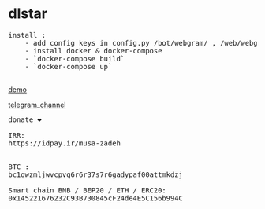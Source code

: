 # dlstar

<pre>
install : 
    - add config keys in config.py /bot/webgram/ , /web/webgram/
    - install docker & docker-compose
    - `docker-compose build`
    - `docker-compose up`

</pre>

[demo](https://t.me/dlstarbot)

[telegram_channel](https://t.me/userlandapp)




<pre>
donate ❤️

IRR:
https://idpay.ir/musa-zadeh


BTC :
bc1qwzmljwvcpvq6r6r37s7r6gadypaf00attmkdzj

Smart chain BNB / BEP20 / ETH / ERC20:
0x145221676232C93B730845cF24de4E5C156b994C

</pre>
